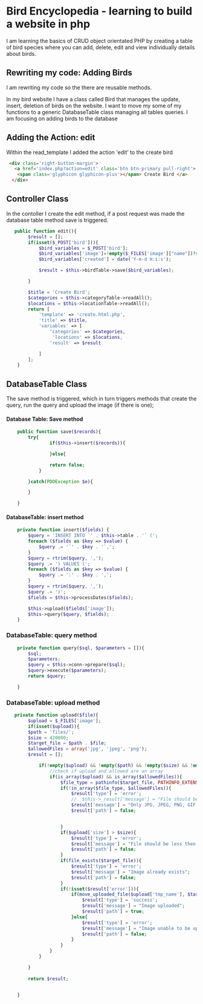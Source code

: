 # Bird Encyclopedia - learning to build a website in php

I am learning the basics of CRUD object orientated PHP by creating a table of bird species where you can add, delete, edit and view individually details about birds.  

## Rewriting my code: Adding Birds

I am rewriting my code so the there are reusable methods.

In my bird website I have a class called Bird that manages the update,
insert, deletion of birds on the website.  I want to move my some 
of my functions to a generic DatabaseTable class managing all tables queries. I am focusing on adding
birds to the database


## Adding the Action: edit
Within the read_template I added the action 'edit' to the create bird
```html
 <div class='right-button-margin'>
   <a href='index.php?action=edit' class='btn btn-primary pull-right'>
    <span class='glyphicon glyphicon-plus'></span> Create Bird </a>
  </div>
```

## Controller Class
In the contoller I create the edit method, if a post request was made the database table method save is triggered.
```php
   public function edit(){
        $result = [];
        if(isset($_POST['bird'])){
            $bird_variables = $_POST['bird'];
            $bird_variables['image']=!empty($_FILES['image']["name"])?sha1_file($_FILES['image']['tmp_name']) . "-" . basename($_FILES['image']['name']) : "";
            $bird_variables['created'] = date('Y-m-d H:i:s');

            $result = $this->birdTable->save($bird_variables);

        }

        $title = 'Create Bird';
        $categories = $this->categoryTable->readAll();
        $locations = $this->locationTable->readAll();
        return [
            'template' => 'create.html.php',
            'title' => $title,
            'variables' => [
                'categories' => $categories,
                 'locations' => $locations,
                'result' => $result

            ]
        ];
    }

```

## DatabaseTable Class
The save method is triggered, which in turn triggers methods that create the query, run the query and upload the image (if there is one);

#### Database Table: Save method
```php
    public function save($records){
        try{
                if($this->insert($records)){

                }else{

                return false;
            }

        }catch(PDOException $e){

        }

    }
```
#### DatabaseTable: insert method
```php
    private function insert($fields) {
        $query = 'INSERT INTO `' . $this->table . '` (';
        foreach ($fields as $key => $value) {
            $query .= '`' . $key . '`,';
        }
        $query = rtrim($query, ',');
        $query .= ') VALUES (';
        foreach ($fields as $key => $value) {
            $query .= ':' . $key . ',';
        }
        $query = rtrim($query, ',');
        $query .= ')';
        $fields = $this->processDates($fields);

        $this->upload($fields['image']);
        $this->query($query, $fields);
    }
```
### DatabaseTable: query method

```php
    private function query($sql, $parameters = []){
        $sql;
        $parameters;
        $query = $this->conn->prepare($sql);
        $query->execute($parameters);
        return $query;

    }
```
### DatabaseTable: upload method
```php
   private function upload($file){
        $upload = $_FILES['image'];
        if(isset($upload)){
        $path = 'files/';
        $size = 420000;
        $target_file = $path . $file;
        $allowedFiles = array('jpg', 'jpeg', 'png');
        $result = [];

            if(!empty($upload) && !empty($path) && !empty($size) && !empty($allowedFiles)){
                //check if upload and allowed are an array
                if(is_array($upload) && is_array($allowedFiles)){
                    $file_type = pathinfo($target_file, PATHINFO_EXTENSION);
                    if(!in_array($file_type, $allowedFiles)){
                        $result['type'] = 'error';
                        //  $this->_result['message'] = "File should be less then ".$this->_size . "bytes";
                        $result['message'] = "Only JPG, JPEG, PNG, GIF files are allowed.";
                        $result['path'] = false;


                    }
                    if($upload['size'] > $size){
                        $result['type'] = 'error';
                        $result['message'] = "File should be less then ". $size . " bytes";
                        $result['path'] = false;
                    }
                    if(file_exists($target_file)){
                        $result['type'] = 'error';
                        $result['message'] = "Image already exists";
                        $result['path'] = false;
                    }
                    if(!isset($result['error'])){
                        if(move_uploaded_file($upload['tmp_name'], $target_file)){
                            $result['type'] = 'success';
                            $result['message'] = "Image uploaded";
                            $result['path'] = true;
                        }else{
                            $result['type'] = 'error';
                            $result['message'] = "Image unable to be upload";
                            $result['path'] = false;
                        }
                    }
                }
            }

        }
        
        return $result;


    }
```
 